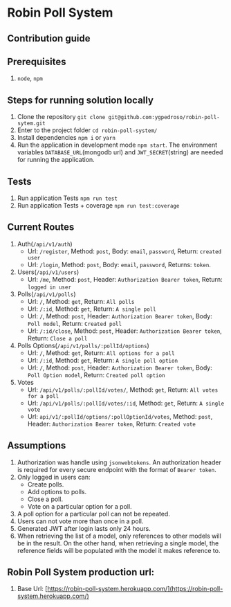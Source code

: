 # Robin Poll System

## Contribution guide

## Prerequisites
1. `node`, `npm`

## Steps for running solution locally
1. Clone the repository `git clone git@github.com:ygpedroso/robin-poll-sytem.git`
2. Enter to the project folder `cd robin-poll-system/`
3. Install dependencies `npm i` or `yarn`
4. Run the application in development mode `npm start`. The environment variables `DATABASE_URL`(mongodb url) and `JWT_SECRET`(string) 
are needed for running the application.

## Tests
1. Run application Tests `npm run test`
1. Run application Tests + coverage `npm run test:coverage`

## Current Routes
1. Auth(`/api/v1/auth`)
	* Url: `/register`, Method: `post`, Body: `email`, `password`, Return: `created user`
	* Url: `/login`, Method: `post`, Body: `email`, `password`, Returns: `token`.
2. Users(`/api/v1/users`)
	* Url: `/me`, Method: `post`, Header: `Authorization Bearer token`, Return: `logged in user`
3. Polls(`/api/v1/polls`)
	* Url: `/`, Method: `get`, Return: `All polls`
	* Url: `/:id`, Method: `get`, Return: `A single poll`
	* Url: `/`, Method: `post`, Header: `Authorization Bearer token`, Body: `Poll model`, Return: `Created poll`
	* Url: `/:id/close`, Method: `post`, Header: `Authorization Bearer token`, Return: `Close a poll`
4. Polls Options(`/api/v1/polls/:pollId/options`)
	* Url: `/`, Method: `get`, Return: `All options for a poll`
	* Url: `/:id`, Method: `get`, Return: `A single poll option`
	* Url: `/`, Method: `post`, Header: `Authorization Bearer token`, Body: `Poll Option model`, Return: `Created poll option`
5. Votes
	* Url: `/api/v1/polls/:pollId/votes/`, Method: `get`, Return: `All votes for a poll`
	* Url: `/api/v1/polls/:pollId/votes/:id`, Method: `get`, Return: `A single vote`
	* Url: `api/v1/:pollId/options/:pollOptionId/votes`, Method: `post`, Header: `Authorization Bearer token`, 
	Return: `Created vote`

## Assumptions
1. Authorization was handle using `jsonwebtokens`. An authorization header is required for every secure endpoint with
the format of `Bearer token`.
2. Only logged in users can:
	* Create polls.
	* Add options to polls.
	* Close a poll.
	* Vote on a particular option for a poll.
3. A poll option for a particular poll can not be repeated.
4. Users can not vote more than once in a poll.
5. Generated JWT after login lasts only 24 hours.
6. When retrieving the list of a model, only references to other models will be in the result. On the other hand, when
retrieving a single model, the reference fields will be populated with the model it makes reference to.

## Robin Poll System production url:
1. Base Url: [https://robin-poll-system.herokuapp.com/](https://robin-poll-system.herokuapp.com/)
